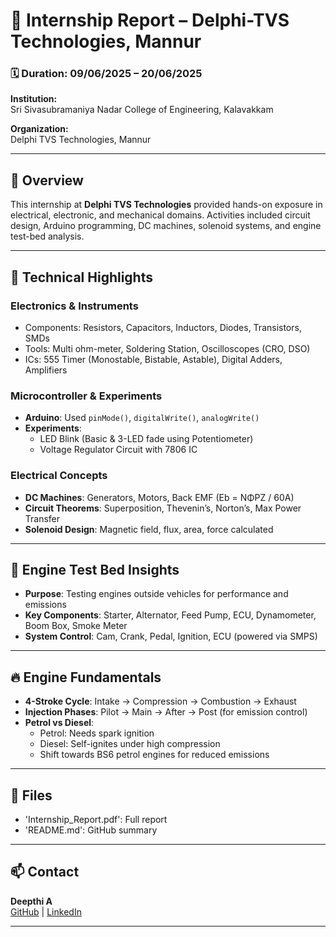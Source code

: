 # 🚀 Internship Report – Delphi-TVS Technologies, Mannur

### 🗓️ Duration: 09/06/2025 – 20/06/2025  

**Institution:**  
Sri Sivasubramaniya Nadar College of Engineering, Kalavakkam  

**Organization:**  
Delphi TVS Technologies, Mannur  

---

## 📝 Overview

This internship at **Delphi TVS Technologies** provided hands-on exposure in electrical, electronic, and mechanical domains. Activities included circuit design, Arduino programming, DC machines, solenoid systems, and engine test-bed analysis.

---

## 🔧 Technical Highlights

### Electronics & Instruments
- Components: Resistors, Capacitors, Inductors, Diodes, Transistors, SMDs
- Tools: Multi ohm-meter, Soldering Station, Oscilloscopes (CRO, DSO)
- ICs: 555 Timer (Monostable, Bistable, Astable), Digital Adders, Amplifiers

### Microcontroller & Experiments
- **Arduino**: Used `pinMode()`, `digitalWrite()`, `analogWrite()`
- **Experiments**:
  - LED Blink (Basic & 3-LED fade using Potentiometer)
  - Voltage Regulator Circuit with 7806 IC

### Electrical Concepts
- **DC Machines**: Generators, Motors, Back EMF (Eb = NΦPZ / 60A)
- **Circuit Theorems**: Superposition, Thevenin’s, Norton’s, Max Power Transfer
- **Solenoid Design**: Magnetic field, flux, area, force calculated

---

## 🧪 Engine Test Bed Insights

- **Purpose**: Testing engines outside vehicles for performance and emissions
- **Key Components**: Starter, Alternator, Feed Pump, ECU, Dynamometer, Boom Box, Smoke Meter
- **System Control**: Cam, Crank, Pedal, Ignition, ECU (powered via SMPS)

---

## 🔥 Engine Fundamentals

- **4-Stroke Cycle**: Intake → Compression → Combustion → Exhaust
- **Injection Phases**: Pilot → Main → After → Post (for emission control)
- **Petrol vs Diesel**:
  - Petrol: Needs spark ignition
  - Diesel: Self-ignites under high compression
  - Shift towards BS6 petrol engines for reduced emissions

---

## 📁 Files

- 'Internship_Report.pdf': Full report
- 'README.md': GitHub summary

---

## 📫 Contact

**Deepthi A**  
[GitHub](https://github.com/deepthianand) | [LinkedIn](https://www.linkedin.com/in/deepthianand)

---
